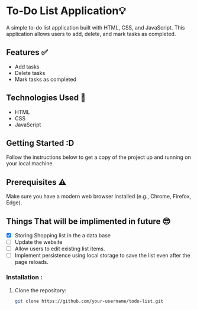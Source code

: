 # To-Do List Application:bulb:

A simple to-do list application built with HTML, CSS, and JavaScript. This application allows users to add, delete, and mark tasks as completed.

## Features ✅

- Add tasks
- Delete tasks
- Mark tasks as completed

## Technologies Used 🚀

- HTML
- CSS
- JavaScript

## Getting Started :D

Follow the instructions below to get a copy of the project up and running on your local machine.

## Prerequisites :warning:

Make sure you have a modern web browser installed (e.g., Chrome, Firefox, Edge).

## Things That will be implimented in future 😎

- [x] Storing Shopping list in the a data base
- [ ] Update the website
- [ ] Allow users to edit existing list items.
- [ ] Implement persistence using local storage to save the list even after the page reloads.

### Installation :

1. Clone the repository:
   ```sh
   git clone https://github.com/your-username/todo-list.git
   ```
